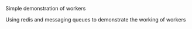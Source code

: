 Simple demonstration of workers 


Using redis and messaging queues to demonstrate the working of workers 
